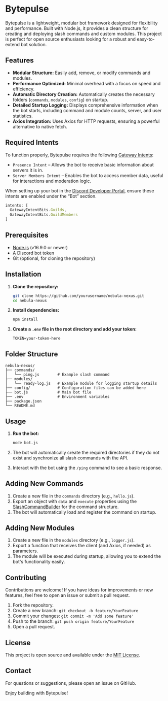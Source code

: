 
# Bytepulse

Bytepulse is a lightweight, modular bot framework designed for flexibility and performance. Built with Node.js, it provides a clean structure for creating and deploying slash commands and custom modules. This project is perfect for open source enthusiasts looking for a robust and easy-to-extend bot solution.

## Features

- **Modular Structure:** Easily add, remove, or modify commands and modules.
- **Performance Optimized:** Minimal overhead with a focus on speed and efficiency.
- **Automatic Directory Creation:** Automatically creates the necessary folders (`commands`, `modules`, `config`) on startup.
- **Detailed Startup Logging:** Displays comprehensive information when the bot starts, including command and module counts, server, and user statistics.
- **Axios Integration:** Uses Axios for HTTP requests, ensuring a powerful alternative to native fetch.

## Required Intents

To function properly, Bytepulse requires the following [Gateway Intents](https://discord.com/developers/docs/topics/gateway#gateway-intents):

- `Presence Intent` – Allows the bot to receive basic information about servers it is in.
- `Server Members Intent` – Enables the bot to access member data, useful for interactions and moderation logic.

When setting up your bot in the [Discord Developer Portal](https://discord.com/developers/applications), ensure these intents are enabled under the “Bot” section.

```js
intents: [
  GatewayIntentBits.Guilds,
  GatewayIntentBits.GuildMembers
]
```

## Prerequisites

- [Node.js](https://nodejs.org/) (v16.9.0 or newer)
- A Discord bot token
- Git (optional, for cloning the repository)

## Installation

1. **Clone the repository:**

   ```bash
   git clone https://github.com/yourusername/nebula-nexus.git
   cd nebula-nexus
   ```

2. **Install dependencies:**

   ```bash
   npm install
   ```

3. **Create a `.env` file in the root directory and add your token:**

   ```env
   TOKEN=your-token-here
   ```

## Folder Structure

```
nebula-nexus/
├── commands/
│   └── ping.js        # Example slash command
├── modules/
│   └── ready-log.js   # Example module for logging startup details
├── config/            # Configuration files can be added here
├── bot.js             # Main bot file
├── .env               # Environment variables
├── package.json
└── README.md
```

## Usage

1. **Run the bot:**

   ```bash
   node bot.js
   ```

2. The bot will automatically create the required directories if they do not exist and synchronize all slash commands with the API.

3. Interact with the bot using the `/ping` command to see a basic response.

## Adding New Commands

1. Create a new file in the `commands` directory (e.g., `hello.js`).
2. Export an object with `data` and `execute` properties using the [SlashCommandBuilder](https://discord.js.org/#/docs/main/stable/class/SlashCommandBuilder) for the command structure.
3. The bot will automatically load and register the command on startup.

## Adding New Modules

1. Create a new file in the `modules` directory (e.g., `logger.js`).
2. Export a function that receives the client (and Axios, if needed) as parameters.
3. The module will be executed during startup, allowing you to extend the bot's functionality easily.

## Contributing

Contributions are welcome! If you have ideas for improvements or new features, feel free to open an issue or submit a pull request.

1. Fork the repository.
2. Create a new branch: `git checkout -b feature/YourFeature`
3. Commit your changes: `git commit -m 'Add some feature'`
4. Push to the branch: `git push origin feature/YourFeature`
5. Open a pull request.

## License

This project is open source and available under the [MIT License](LICENSE).

## Contact

For questions or suggestions, please open an issue on GitHub.

Enjoy building with Bytepulse!